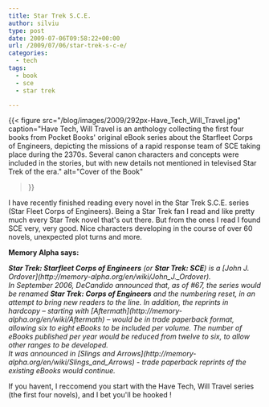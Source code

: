 ```yaml
---
title: Star Trek S.C.E.
author: silviu
type: post
date: 2009-07-06T09:58:22+00:00
url: /2009/07/06/star-trek-s-c-e/
categories:
  - tech
tags:
  - book
  - sce
  - star trek

---
```


{{< figure 
    src="/blog/images/2009/292px-Have_Tech_Will_Travel.jpg" 
    caption="Have Tech, Will Travel is an anthology collecting the first four books from Pocket Books' original eBook series about the Starfleet Corps of Engineers, depicting the missions of a rapid response team of SCE taking place during the 2370s. Several canon characters and concepts were included in the stories, but with new details not mentioned in televised Star Trek of the era." 
    alt="Cover of the Book" 
>}}


I have recently finished reading every novel in the Star Trek S.C.E. series (Star Fleet Corps of Engineers). Being a Star Trek fan I read and like pretty much every Star Trek novel that's out there. But from the ones I read I found SCE very, very good. Nice characters developing in the course of over 60 novels, unexpected plot turns and more.

**Memory Alpha says:**

<address>
  <em><strong>Star Trek: Starfleet Corps of Engineers</strong></em> (or <em><strong>Star Trek: SCE</strong></em>) is a [John J. Ordover](http://memory-alpha.org/en/wiki/John_J._Ordover).
</address>

<address>
  In September 2006, DeCandido announced that, as of #67, the series would be renamed <em><strong>Star Trek: Corps of Engineers</strong></em> and the numbering reset, in an attempt to bring new readers to the line. In addition, the reprints in hardcopy – starting with <em>[Aftermath](http://memory-alpha.org/en/wiki/Aftermath)</em> – would be in trade paperback format, allowing six to eight eBooks to be included per volume. The number of eBooks published per year would be reduced from twelve to six, to allow other ranges to be developed.
</address>

<address>
  It was announced in [Slings and Arrows](http://memory-alpha.org/en/wiki/Slings_and_Arrows)</em> - trade paperback reprints of the existing eBooks would continue.
</address>

If you havent, I reccomend you start with the Have Tech, Will Travel series (the first four novels), and I bet you'll be hooked !